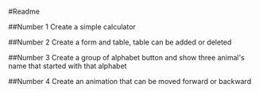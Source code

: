 #Readme

##Number 1
Create a simple calculator

##Number 2
Create a form and table, table can be added or deleted

##Number 3
Create a group of alphabet button and show three animal's name that started with that alphabet

##Number 4
Create an animation that can be moved forward or backward
